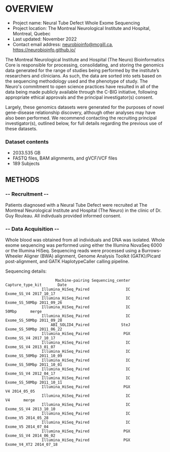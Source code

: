 # OVERVIEW

- Project name: Neural Tube Defect Whole Exome Sequencing
- Project location: The Montreal Neurological Institute and Hospital, Montreal, Quebec
- Last updated: November 2022
- Contact email address: neurobioinfo@mcgill.ca, https://neurobioinfo.github.io/

The Montreal Neurological Institute and Hospital (The Neuro) Bioinformatics Core is responsible for processing, consolidating, and storing the genomics data generated for the range of studies being performed by the institute’s researchers and clinicians. As such, the data are sorted into sets based on the sequencing methodology used and the phenotype of study. The Neuro's commitment to open science practices have resulted in all of the data being made publicly available through the C-BIG initiative, following appropriate ethical approvals and the principal investigator(s) consent.

Largely, these genomics datasets were generated for the purposes of novel gene-disease relationship discovery, although other analyses may have also been performed. We recommend contacting the recruiting principal investigator(s), outlined below, for full details regarding the previous use of these datasets.

### Dataset contents
- 2033.535 GB
- FASTQ files, BAM alignments, and gVCF/VCF files
- 189 Subjects

## METHODS

### -- Recruitment --
Patients diagnosed with a Neural Tube Defect were recruited at The Montreal Neurological Institute and Hospital (The Neuro) in the clinic of Dr. Guy Rouleau. All indivduals provided informed consent.

### -- Data Acquisition --
Whole blood was obtained from all individuals and DNA was isolated. Whole exome sequencing was performed using either the Illumina NovaSeq 6000 or the Illumina HiSeq. Sequencing reads were processed using a Burrows-Wheeler Aligner (BWA) alignment, Genome Analysis Toolkit (GATK)/Picard post-alignment, and GATK HaplotypeCaller calling pipeline.

Sequencing details: 
 
                          Machine-pairing Sequencing_center Capture_type_kit       Date
                    Illumina_HiSeq_Paired                IC      Exome_SS_V4 2017_10_17
                    Illumina_HiSeq_Paired                IC   Exome_SS_50Mbp 2011_09_26
                    Illumina_HiSeq_Paired                IC            50Mbp      merge
                    Illumina_HiSeq_Paired                IC   Exome_SS_50Mbp 2011_09_28
                        ABI_SOLID4_Paired              SteJ   Exome_SS_50Mbp 2011_06_22
                    Illumina_HiSeq_Paired               PGX      Exome_SS_V4 2017_10_17
                    Illumina_HiSeq_Paired                IC      Exome_SS_V4 2013_01_07
                    Illumina_HiSeq_Paired                IC   Exome_SS_50Mbp 2011_10_09
                    Illumina_HiSeq_Paired                IC   Exome_SS_50Mbp 2011_10_01
                    Illumina_HiSeq_Paired                IC      Exome_SS_V4 2012_04_17
                    Illumina_HiSeq_Paired                IC   Exome_SS_50Mbp 2011_10_11
                    Illumina_HiSeq_Paired               PGX               V4 2014_05_05
                    Illumina_HiSeq_Paired                IC               V4      merge
                    Illumina_HiSeq_Paired                IC      Exome_SS_V4 2013_10_10
                    Illumina_HiSeq_Paired                IC         Exome_V5 2014_05_28
                    Illumina_HiSeq_Paired                IC         Exome_V5 2014_07_04
                    Illumina_HiSeq_Paired               PGX      Exome_SS_V4 2014_06_02
                    Illumina_HiSeq_Paired               PGX     Exome_V4_XT2 2014_07_18
